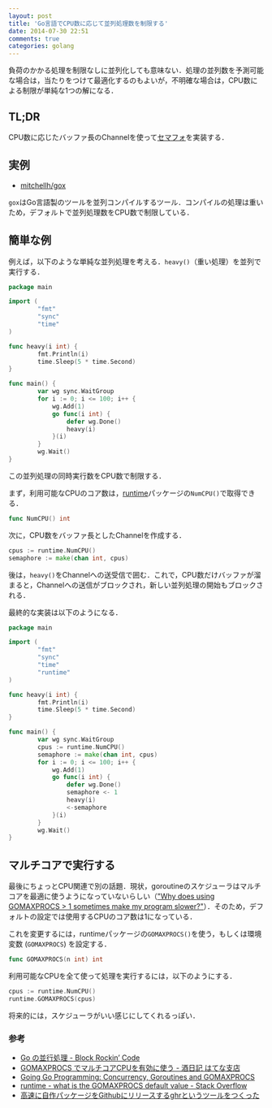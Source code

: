 ```yaml
---
layout: post
title: 'Go言語でCPU数に応じて並列処理数を制限する'
date: 2014-07-30 22:51
comments: true
categories: golang
---
```


負荷のかかる処理を制限なしに並列化しても意味ない．処理の並列数を予測可能な場合は，当たりをつけて最適化するのもよいが，不明確な場合は，CPU数による制限が単純な1つの解になる．

## TL;DR

CPU数に応じたバッファ長のChannelを使って[セマフォ](http://ja.wikipedia.org/wiki/%E3%82%BB%E3%83%9E%E3%83%95%E3%82%A9)を実装する．

## 実例

- [mitchellh/gox](https://github.com/mitchellh/gox)

`gox`はGo言語製のツールを並列コンパイルするツール．コンパイルの処理は重いため，デフォルトで並列処理数をCPU数で制限している．

## 簡単な例

例えば，以下のような単純な並列処理を考える．`heavy()`（重い処理）を並列で実行する．

```go
package main

import (
        "fmt"
        "sync"
        "time"
)

func heavy(i int) {
        fmt.Println(i)
        time.Sleep(5 * time.Second)
}

func main() {
        var wg sync.WaitGroup    
        for i := 0; i <= 100; i++ {
            wg.Add(1)
            go func(i int) {
                defer wg.Done()
                heavy(i)
            }(i)
        }
        wg.Wait()
}
```

この並列処理の同時実行数をCPU数で制限する．

まず，利用可能なCPUのコア数は，[runtime](http://golang.org/pkg/runtime/)パッケージの`NumCPU()`で取得できる．

```go
func NumCPU() int
```

次に，CPU数をバッファ長としたChannelを作成する．

```go
cpus := runtime.NumCPU()
semaphore := make(chan int, cpus)
```

後は，`heavy()`をChannelへの送受信で囲む．これで，CPU数だけバッファが溜まると，Channelへの送信がブロックされ，新しい並列処理の開始もブロックされる．

最終的な実装は以下のようになる．

```go
package main

import (
        "fmt"
        "sync"
        "time"
        "runtime"
)

func heavy(i int) {
        fmt.Println(i)
        time.Sleep(5 * time.Second)
}

func main() {
        var wg sync.WaitGroup
        cpus := runtime.NumCPU()
        semaphore := make(chan int, cpus)
        for i := 0; i <= 100; i++ {
            wg.Add(1)
            go func(i int) {
                defer wg.Done()
                semaphore <- 1
                heavy(i)
                <-semaphore
            }(i)
        }
        wg.Wait()
}
```

## マルチコアで実行する

最後にちょっとCPU関連で別の話題．現状，goroutineのスケジューラはマルチコアを最適に使うようになっていないらしい（["Why does using GOMAXPROCS > 1 sometimes make my program slower?"](http://golang.org/doc/faq#Why_GOMAXPROCS)）．そのため，デフォルトの設定では使用するCPUのコア数は1になっている．

これを変更するには，runtimeパッケージの`GOMAXPROCS()`を使う，もしくは環境変数 (`GOMAXPROCS`) を設定する．

```go
func GOMAXPROCS(n int) int
```

利用可能なCPUを全て使って処理を実行するには，以下のようにする．

```go
cpus := runtime.NumCPU()
runtime.GOMAXPROCS(cpus)
```

将来的には，スケジューラがいい感じにしてくれるっぽい．

### 参考

- [Go の並行処理 - Block Rockin’ Code](http://jxck.hatenablog.com/entry/20130414/1365960707)
- [GOMAXPROCS でマルチコアCPUを有効に使う - 酒日記 はてな支店](http://d.hatena.ne.jp/sfujiwara/20091201/1259681707)
- [Going Go Programming: Concurrency, Goroutines and GOMAXPROCS](http://www.goinggo.net/2014/01/concurrency-goroutines-and-gomaxprocs.html)
- [runtime - what is the GOMAXPROCS default value - Stack Overflow](http://stackoverflow.com/questions/17853831/what-is-the-gomaxprocs-default-value)
- [高速に自作パッケージをGithubにリリースするghrというツールをつくった](http://deeeet.com/writing/2014/07/29/ghr/)


